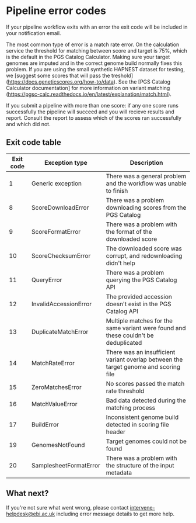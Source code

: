 # Pipeline error codes

If your pipeline workflow exits with an error the exit code will be included in your notification email.

The most common type of error is a match rate error. On the calculation service the threshold for matching between score and target is 75%, which is the default in the PGS Catalog Calculator. Making sure your target genomes are imputed and in the correct genome build normally fixes this problem. If you are using the small synthetic HAPNEST dataset for testing, we [suggest some scores that will pass the treshold] (https://docs.geneticscores.org/how-to/data). See the [PGS Catalog Calculator documentation] for more information on variant matching (https://pgsc-calc.readthedocs.io/en/latest/explanation/match.html).

If you submit a pipeline with more than one score: if any one score runs successfully the pipeline will succeed and you will recieve results and report. Consult the report to assess which of the scores ran successfully and which did not.


## Exit code table

| Exit code | Exception type         | Description                                                                          |
|-----------|------------------------|--------------------------------------------------------------------------------------|
| 1         | Generic exception      | There was a general problem and the workflow was unable to finish                    |
| 8         | ScoreDownloadError     | There was a problem downloading scores from the PGS Catalog                          |
| 9         | ScoreFormatError       | There was a problem with the format of the downloaded score                          |
| 10        | ScoreChecksumError     | The downloaded score was corrupt, and redownloading didn't help                      |
| 11        | QueryError             | There was a problem querying the PGS Catalog API                                     |
| 12        | InvalidAccessionError  | The provided accession doesn't exist in the PGS Catalog API                          |
| 13        | DuplicateMatchError    | Multiple matches for the same variant were found and these couldn't be deduplicated  |
| 14        | MatchRateError         | There was an insufficient variant overlap between the target genome and scoring file |
| 15        | ZeroMatchesError       | No scores passed the match rate threshold                                            |
| 16        | MatchValueError        | Bad data detected during the matching process                                        |
| 17        | BuildError             | Inconsistent genome build detected in scoring file header                            |
| 19        | GenomesNotFound        | Target genomes could not be found                                                    |
| 20        | SamplesheetFormatError | There was a problem with the structure of the input metadata                         |



## What next?

If you're not sure what went wrong, please contact intervene-helpdesk@ebi.ac.uk including error message details to get more help.
